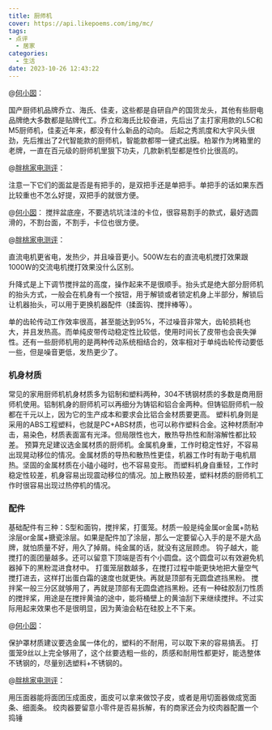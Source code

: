 ```yaml
---
title: 厨师机
cover: https://api.likepoems.com/img/mc/
tags:
- 点评
  - 居家
categories:
  - 生活
date: 2023-10-26 12:43:22
---
```


<!--more-->

@[何小囡](https://zhuanlan.zhihu.com/p/640655051)：

国产厨师机品牌乔立、海氏、佳麦，这些都是自研自产的国货龙头，其他有些厨电品牌绝大多数都是贴牌代工。乔立和海氏比较奋进，先后出了主打家用款的L5C和M5厨师机，佳麦近年来，都没有什么新品的动向。
后起之秀凯度和大宇风头很劲，先后推出了2代智能款的厨师机，智能款都带一键式出膜。柏翠作为烤箱里的老牌，一直在百元级的厨师机里狠下功夫，几款新机型都是性价比很高的。


@[胖桃家电测评](https://zhuanlan.zhihu.com/p/370012408)：

注意一下它们的面盆是否是有把手的，是双把手还是单把手。单把手的话如果东西比较重也不怎么好提，双把手的就很方便。

@[何小囡](https://zhuanlan.zhihu.com/p/640655051)：
搅拌盆底座，不要选坑坑洼洼的卡位，很容易割手的款式，最好选圆滑的，不割台面，不割手，卡位也很方便。

@[胖桃家电测评](https://zhuanlan.zhihu.com/p/370012408)：

直流电机更省电，发热少，并且噪音更小。500W左右的直流电机搅打效果跟1000W的交流电机搅打效果没什么区别。

升降式是上下调节搅拌盆的高度，操作起来不是很顺手。抬头式是绝大部分厨师机的抬头方式，一般会在机身有一个按钮，用于解锁或者锁定机身上半部分，解锁后让机器抬头，可以用于更换机器配件（揉面钩、搅拌棒等）。

单的齿轮传动工作效率很高，甚至能达到95%，不过噪音非常大，齿轮损耗也大，并且发热高。而单纯皮带传动稳定性比较低，使用时间长了皮带也会丧失弹性。还有一些厨师机用的是两种传动系统相结合的，效率相对于单纯齿轮传动要低一些，但是噪音更低，发热更少了。

### 机身材质

常见的家用厨师机机身材质多为铝制和塑料两种，304不锈钢材质的多数是商用厨师机使用。铝制机身的厨师机可以再细分为铸铝和铝合金两种。但铸铝厨师机一般都在千元以上，因为它的生产成本和要求会比铝合金材质要更高。
塑料机身则是采用的ABS工程塑料，也就是PC+ABS材质，也可以称作塑料合金。这种材质耐冲击，易染色，材质表面富有光泽。但局限性也大，散热导热性和耐溶解性都比较差。
预算充足建议选金属材质的厨师机。金属机身重，工作时稳定性好，不容易出现晃动移位的情况。金属材质的导热和散热性更佳，机器工作时有助于电机扇热。坚固的金属材质在小磕小碰时，也不容易变形。
而塑料机身自重轻，工作时稳定性较差，机身容易出现震动移位的情况。加上散热较差，塑料材质的厨师机工作时很容易出现过热停机的情况。

### 配件

基础配件有三种：S型和面钩，搅拌桨，打蛋笼。材质一般是纯金属or金属+防粘涂层or金属+搪瓷涂层。如果是配件加了涂层，那么一定要留心入手的是不是大品牌，就怕质量不好，用久了掉屑。纯金属的话，就没有这层顾虑。
钩子越大，能搅打的面团量越多。还可以留意下顶端是否有个小圆盘。这个圆盘可以有效避免机器掉下的黑粉混进食材中。
打蛋笼层数越多，在搅打过程中能更快地把大量空气搅打进去，这样打出蛋白霜的速度也就更快。再就是顶部有无圆盘遮挡黑粉。
搅拌桨一般三分区就够用了，再就是顶部有无圆盘遮挡黑粉。还有一种硅胶刮刀性质的搅拌桨，用途是在搅拌黄油的途中，能将桶壁上的黄油刮下来继续搅拌。不过实际用起来效果也不是很明显，因为黄油会粘在硅胶上不下来。

@[何小囡](https://zhuanlan.zhihu.com/p/640655051)：

保护罩材质建议要选金属一体化的，塑料的不耐用，可以取下来的容易搞丢。
打蛋笼9丝以上完全够用了，这个丝要选粗一些的，质感和耐用性都更好，能选整体不锈钢的，尽量别选塑料+不锈钢的。

@[胖桃家电测评](https://zhuanlan.zhihu.com/p/370012408)：

用压面器能将面团压成面皮，面皮可以拿来做饺子皮，或者是用切面器做成宽面条、细面条。
绞肉器要留意小零件是否易拆解，有的商家还会为绞肉器配置一个捣锤


